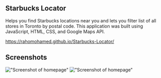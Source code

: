 ## Starbucks Locator

Helps you find Starbucks locations near you and lets you filter list of all stores in Toronto by postal code. This application was built using JavaScript, HTML, CSS, and Google Maps API.

https://rahomohamed.github.io/Starbucks-Locator/

## Screenshots
!["Screenshot of homepage"](https://github.com/rahomohamed/Starbucks-Locator/blob/master/docs/sbux1.png)
!["Screenshot of homepage"](https://github.com/rahomohamed/Starbucks-Locator/blob/master/docs/sbux2.png)
